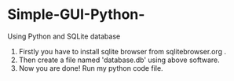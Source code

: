 # Simple-GUI-Python-
 Using Python and SQLite database
1. Firstly you have to install sqlite browser from sqlitebrowser.org .
2. Then create a file named 'database.db' using above software.
3. Now you are done! Run my python code file.

